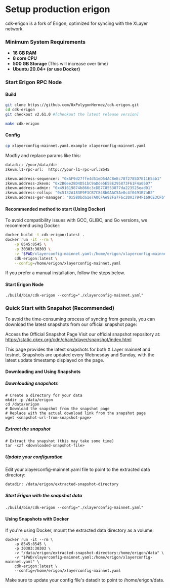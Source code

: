 # Setup production erigon
cdk-erigon is a fork of Erigon, optimized for syncing with the XLayer network.

### Minimum System Requirements
- **16 GB RAM**
- **8 core CPU**
- **500 GB Storage** (This will increase over time)
- **Ubuntu 20.04+ (or use Docker)**

### Start Erigon RPC Node

#### Build
``` bash
git clone https://github.com/0xPolygonHermez/cdk-erigon.git
cd cdk-erigon
git checkout v2.61.0 #[checkout the latest release version]

make cdk-erigon
```

#### Config
``` bash
cp xlayerconfig-mainnet.yaml.example xlayerconfig-mainnet.yaml
```
Modfiy and replace params like this:
``` bash
datadir: /your/data/dir
zkevm.l1-rpc-url:  http://your-l1-rpc-url:8545

zkevm.address-sequencer: "0xAF9d27ffe4d51eD54AC8eEc78f2785D7E11E5ab1"
zkevm.address-zkevm: "0x2B0ee28D4D51bC9aDde5E58E295873F61F4a0507"
zkevm.address-admin: "0x491619874b866c3cDB7C8553877da223525ead01"
zkevm.address-rollup: "0x5132A183E9F3CB7C848b0AAC5Ae0c4f0491B7aB2"
zkevm.address-ger-manager: "0x580bda1e7A0CFAe92Fa7F6c20A3794F169CE3CFb"
```

#### Recommended method to start (Using Docker)
To avoid compatibility issues with GCC, GLIBC, and Go versions, we recommend using Docker:
```bash
docker build -t cdk-erigon:latest .
docker run -it --rm \
    -p 8545:8545 \
    -p 30303:30303 \
    -v "$PWD/xlayerconfig-mainnet.yaml:/home/erigon/xlayerconfig-mainnet.yaml" \
    cdk-erigon:latest \
    --config=/home/erigon/xlayerconfig-mainnet.yaml
```

If you prefer a manual installation, follow the steps below.

#### Start Erigon Node
```
./build/bin/cdk-erigon --config="./xlayerconfig-mainnet.yaml"
```

### Quick Start with Snapshot (Recommended)
To avoid the time-consuming process of syncing from genesis, you can download the latest snapshots from our official snapshot page:

Access the Official Snapshot Page
Visit our official snapshot repository at:
https://static.okex.org/cdn/chain/xlayer/snapshot/index.html

This page provides the latest snapshots for both X Layer mainnet and testnet. Snapshots are updated every Webnesday and Sunday, with the latest update timestamp displayed on the page.

#### Downloading and Using Snapshots
##### Downloading snapshots

```
# Create a directory for your data
mkdir -p /data/erigon 
cd /data/erigon
# Download the snapshot from the snapshot page
# Replace with the actual download link from the snapshot page
wget <snapshot-url-from-snapshot-page>
```

##### Extract the snapshot
```
# Extract the snapshot (this may take some time)
tar -xzf <downloaded-snapshot-file>
```

##### Update your configuration
Edit your xlayerconfig-mainnet.yaml file to point to the extracted data directory:
```
datadir: /data/erigon/extracted-snapshot-directory
```
##### Start Erigon with the snapshot data
```
./build/bin/cdk-erigon --config="./xlayerconfig-mainnet.yaml"
```

#### Using Snapshots with Docker
If you're using Docker, mount the extracted data directory as a volume:
```
docker run -it --rm \
    -p 8545:8545 \
    -p 30303:30303 \
    -v "/data/erigon/extracted-snapshot-directory:/home/erigon/data" \
    -v "$PWD/xlayerconfig-mainnet.yaml:/home/erigon/xlayerconfig-mainnet.yaml" \
    cdk-erigon:latest \
    --config=/home/erigon/xlayerconfig-mainnet.yaml
```
Make sure to update your config file's datadir to point to /home/erigon/data.